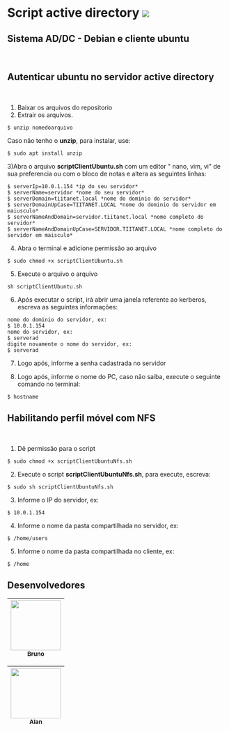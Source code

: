 # Script active directory <img src="https://img.shields.io/static/v1?label=activedirectory&message=samba4&color=blue&style=for-the-badge"/>

<h2> Sistema AD/DC - Debian e cliente ubuntu</h2><br>

<h2>Autenticar ubuntu no servidor active directory</h2><br />

1) Baixar os arquivos do repositorio
2) Extrair os arquivos.
```
$ unzip nomedoarquivo
```
Caso não tenho o **unzip**, para instalar, use: 
```
$ sudo apt install unzip
```
3)Abra o arquivo **scriptClientUbuntu.sh** com um editor " nano, vim, vi" de sua preferencia ou com o bloco de notas e altera as seguintes linhas:
```
$ serverIp=10.0.1.154 *ip do seu servidor*
$ serverName=servidor *nome do seu servidor*
$ serverDomain=tiitanet.local *nome do dominio do servidor*
$ serverDomainUpCase=TIITANET.LOCAL *nome do dominio do servidor em maiusculo*
$ serverNameAndDomain=servidor.tiitanet.local *nome completo do servidor*
$ serverNameAndDomainUpCase=SERVIDOR.TIITANET.LOCAL *nome completo do servidor em maisculo*
``` 
4) Abra o terminal e adicione permissão ao arquivo
```
$ sudo chmod +x scriptClientUbuntu.sh
```
5) Execute o arquivo o arquivo
```
sh scriptClientUbuntu.sh
```
6) Após executar o script, irá abrir uma janela referente ao kerberos, escreva as seguintes informações:
```
nome do dominio do servidor, ex:
$ 10.0.1.154
nome do servidor, ex:
$ serverad
digite novamente o nome do servidor, ex:
$ serverad
```
7) Logo após, informe a senha cadastrada no servidor

8) Logo após, informe o nome do PC, caso não saiba, execute o seguinte comando no terminal:
```
$ hostname
```

<h2>Habilitando perfil móvel com NFS</h2><br />

1) Dê permissão para o script

```
$ sudo chmod +x scriptClientUbuntuNfs.sh
```
2) Execute o script **scriptClientUbuntuNfs.sh**, para execute, escreva:

```
$ sudo sh scriptClientUbuntuNfs.sh
```

3) Informe o IP do servidor, ex:
```
$ 10.0.1.154
```
4) Informe o nome da pasta compartilhada no servidor, ex:
```
$ /home/users
```
5) Informe o nome da pasta compartilhada no cliente, ex:
```
$ /home
```

<h2> Desenvolvedores</h2>

[<img src="https://github.com/bruno977.png"  width=115 > <br> <sub> Bruno </sub>](https://github.com/Bruno977) |
| :---: |

[<img src="https://github.com/alandioneiron.png"  width=115 > <br> <sub> Alan </sub>](https://github.com/alandioneiron) |
| :---: |
